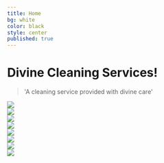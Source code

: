 ```yaml
---
title: Home
bg: white
color: black
style: center
published: true
---
```


# Divine Cleaning Services!

<!---
![image-title-here](/img/h2.jpg){:class="img-responsive"}
-->

>'A cleaning service provided with divine care'

<div class="container">
	<div class="row">
		<div class="col-md-3 col-sm-4 col-xs-6"><img class="img-responsive" 		src="http://2.bp.blogspot.com/-H6MAoWN-UIE/TuRwLbHRSWI/AAAAAAAABBk/89iiEulVsyg/s400/Free%2BNature%2BPhoto.jpg" /></div>
        	<div class="col-md-3 col-sm-4 col-xs-6"><img class="img-responsive" 	src="http://www.virginia.org/uploadedImages/virginiaorg/Images/OrgImages/H/HamptonConventionVisitorBureau/Grandview_Nature_Preserve.jpg?width=300&height=200&scale=upscalecanvas" /></div>
        	<div class="col-md-3 col-sm-4 col-xs-6"><img class="img-responsive" src="http://blog.arborday.org/wp-content/uploads/2013/02/NEC1-300x200.jpg" /></div>
        	<div class="col-md-3 col-sm-4 col-xs-6"><img class="img-responsive" src="http://th03.deviantart.net/fs70/200H/f/2010/256/0/9/painting_of_nature_by_dhikagraph-d2ynalq.jpg" /></div>
    		<div class="col-md-3 col-sm-4 col-xs-6"><img class="img-responsive" src="http://www.virginia.org/uploadedImages/virginiaorg/Images/OrgImages/H/HamptonConventionVisitorBureau/Grandview_Nature_Preserve.jpg?width=300&height=200&scale=upscalecanvas" /></div>
        	<div class="col-md-3 col-sm-4 col-xs-6"><img class="img-responsive" src="http://th03.deviantart.net/fs70/200H/f/2010/256/0/9/painting_of_nature_by_dhikagraph-d2ynalq.jpg" /></div>
	    	<div class="col-md-3 col-sm-4 col-xs-6"><img class="img-responsive" src="http://2.bp.blogspot.com/-H6MAoWN-UIE/TuRwLbHRSWI/AAAAAAAABBk/89iiEulVsyg/s400/Free%2BNature%2BPhoto.jpg" /></div>
        	<div class="col-md-3 col-sm-4 col-xs-6"><img class="img-responsive" src="http://blog.arborday.org/wp-content/uploads/2013/02/NEC1-300x200.jpg" /></div>
    	</div>
</div>


